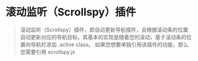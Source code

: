 # 滚动监听（Scrollspy）插件
> 滚动监听（Scrollspy）插件，即自动更新导航插件，会根据滚动条的位置自动更新对应的导航目标。其基本的实现是随着您的滚动，基于滚动条的位置向导航栏添加 .active class。
如果您想要单独引用该插件的功能，那么您需要引用 scrollspy.js
